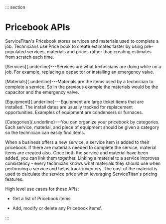 <div>

::: section
<div>

<div>

</div>

<div>

<div>

# Pricebook APIs

ServiceTitan's Pricebook stores services and materials used to complete
a job. Technicians use Price book to create estimates faster by using
pre-populated services, materials and prices rather than creating
estimates from scratch each time.

[Services]{.underline}---Services are what technicians are doing while
on a job. For example, replacing a capacitor or installing an emergency
valve.

[Materials]{.underline}---Materials are the items used by a technician
to complete a service. So in the previous example the materials would be
the capacitor and the emergency valve.

[Equipment]{.underline}---Equipment are large ticket items that are
installed. The install dates are usually tracked for replacement
opportunities. Examples of equipment are condensers or furnaces.  

[Categories]{.underline}---You can organize your pricebook by
categories. Each service, material, and piece of equipment should be
given a category so the technician can easily find items.    

When a business offers a new service, a service item is added to their
pricebook. If there are materials needed to complete the service,
material items are created also. Once both the service and material have
been added, you can link them together. Linking a material to a service
improves consistency - every technician knows what materials they should
use when performing a service and helps track inventory. The cost of the
material is used to calculate the service price when leveraging
ServiceTitan's pricing features. 

High level use cases for these APIs:

-   Get a list of Pricebook items 

-   Add, modify or delete any Pricebook items\

</div>

</div>

</div>
:::

</div>
